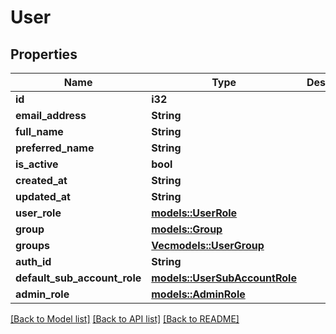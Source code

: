 # User

## Properties

Name | Type | Description | Notes
------------ | ------------- | ------------- | -------------
**id** | **i32** |  | 
**email_address** | **String** |  | 
**full_name** | **String** |  | 
**preferred_name** | **String** |  | 
**is_active** | **bool** |  | 
**created_at** | **String** |  | 
**updated_at** | **String** |  | 
**user_role** | [**models::UserRole**](UserRole.md) |  | 
**group** | [**models::Group**](Group.md) |  | 
**groups** | [**Vec<models::UserGroup>**](UserGroup.md) |  | 
**auth_id** | **String** |  | 
**default_sub_account_role** | [**models::UserSubAccountRole**](UserSubAccountRole.md) |  | 
**admin_role** | [**models::AdminRole**](AdminRole.md) |  | 

[[Back to Model list]](../README.md#documentation-for-models) [[Back to API list]](../README.md#documentation-for-api-endpoints) [[Back to README]](../README.md)


